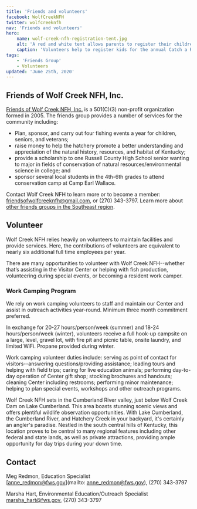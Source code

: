 ```yaml
---
title: 'Friends and volunteers'
facebook: WolfCreekNFH
twitter: wolfcreeknfh
nav: 'Friends and volunteers'
hero:
    name: wolf-creek-nfh-registration-tent.jpg
    alt: 'A red and white tent allows parents to register their children for an event'
    caption: 'Volunteers help to register kids for the annual Catch a Rainbow Kids Fishing Derby. Photo by Alex Hoover, USFWS.'
tags:
    - 'Friends Group'
    - Volunteers
updated: 'June 25th, 2020'
---
```


## Friends of Wolf Creek NFH, Inc.

[Friends of Wolf Creek NFH, Inc.](https://www.friendsofwolfcreeknfh.com/) is a 501(C)(3) non-profit organization formed in 2005. The friends group provides a number of services for the community including:

- Plan, sponsor, and carry out four fishing events a year for children, seniors, and veterans;
- raise money to help the hatchery promote a better understanding and appreciation of the natural history, resources, and habitat of Kentucky;
- provide a scholarship to one Russell County High School senior wanting to major in fields of conservation of natural resources/environmental science in college; and
- sponsor several local students in the 4th-6th grades to attend conservation camp at Camp Earl Wallace.

Contact Wolf Creek NFH to learn more or to become a member: [friendsofwolfcreeknfh@gmail.com](mailto:friendsofwolfcreeknfh@gmail.com), or (270) 343-3797. Learn more about [other friends groups in the Southeast region](/work-with-us/friends-groups/).

## Volunteer

Wolf Creek NFH relies heavily on volunteers to maintain facilities and provide services. Here, the contributions of volunteers are equivalent to nearly six additional full time employees per year.

There are many opportunities to volunteer with Wolf Creek NFH--whether that’s assisting in the Visitor Center or helping with fish production, volunteering during special events, or becoming a resident work camper.

### Work Camping Program

We rely on work camping volunteers to staff and maintain our Center and assist in outreach activities year-round. Minimum three month commitment preferred.

In exchange for 20-27 hours/person/week (summer) and 18-24 hours/person/week (winter), volunteers receive a full hook-up campsite on a large, level, gravel lot, with fire pit and picnic table, onsite laundry, and limited WiFi. Propane provided during winter.

Work camping volunteer duties include: serving as point of contact for visitors--answering questions/providing assistance; leading tours and helping with field trips; caring for live education animals; performing day-to-day operation of Center gift shop; stocking brochures and handouts; cleaning Center including restrooms; performing minor maintenance; helping to plan special events, workshops and other outreach programs.

Wolf Creek NFH sets in the Cumberland River valley, just below Wolf Creek Dam on Lake Cumberland. This area boasts stunning scenic views and offers plentiful wildlife observation opportunities. With Lake Cumberland, the Cumberland River, and Hatchery Creek in your backyard, it's certainly an angler's paradise. Nestled in the south central hills of Kentucky, this location proves to be central to many regional features including other federal and state lands, as well as private attractions, providing ample opportunity for day trips during your down time.

## Contact

Meg Redmon, Education Specialist  
[anne_redmon@fws.gov](mailto: anne_redmon@fws.gov), (270) 343-3797

Marsha Hart, Environmental Education/Outreach Specialist  
[marsha_hart@fws.gov](mailto:marsha_hart@fws.gov), (270) 343-3797